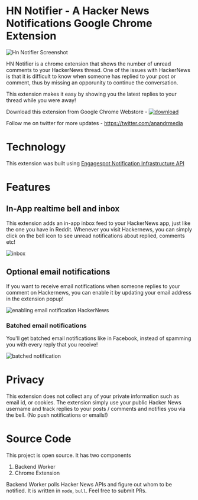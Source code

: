 # HN Notifier - A Hacker News Notifications Google Chrome Extension

![Hn Notifier Screenshot](https://cdn.engagespot.co/misc/hn_notifier.png)

HN Notifier is a chrome extension that shows the number of unread comments to your HackerNews thread. One of the issues with HackerNews is that it is difficult to know when someone has replied to your post or comment, thus by missing an opporunity to continue the conversation.

This extension makes it easy by showing you the latest replies to your thread while you were away!

Download this extension from Google Chrome Webstore - 
[![download](https://engagespot-website.s3.us-west-2.amazonaws.com/public/chrome_web_store_cta_57346788d7.png?updated_at=2023-05-22T06:00:11.705Z)](https://chrome.google.com/webstore/detail/hn-notifier/cdfedlekfaealogpkppjhlfcijmdlaep)

Follow me on twitter for more updates - https://twitter.com/anandrmedia

# Technology

This extension was built using <a href="https://engagespot.co?ref=hn_notify_repo" target="_blank">Engagespot Notification Infrastructure API</a>

# Features

## In-App realtime bell and inbox

This extension adds an in-app inbox feed to your HackerNews app, just like the one you have in Reddit. Whenever you visit Hackernews, you can simply click on the bell icon to see unread notifications about replied, comments etc!

![inbox](https://lh3.googleusercontent.com/mGVxga_McWASW1KBfVUSoNq-qACbe5eVSmuX6qbHjkR989pnP9QN2zRfB1B6_ToxrIG5ozL5CDREIe5nAmxhIp6I=w640-h400-e365-rj-sc0x00ffffff)

## Optional email notifications

If you want to receive email notifications when someone replies to your comment on Hackernews, you can enable it by updating your email address in the extension popup!

![enabling email notification HackerNews](https://engagespot-website.s3.us-west-2.amazonaws.com/public/notifier_hackernews_email_694764bb04.png?updated_at=2023-05-22T05:37:37.388Z)

### Batched email notifications

You'll get batched email notifications like in Facebook, instead of spamming you with every reply that you receive!

![batched notification](https://lh3.googleusercontent.com/jQeO_eoO5xShvHL4OpNf1hq95RE7TTajMQsCoog1Tu53uc29wcKJ5hVj61uMmTchCVb2FTUtBuiJITxabkiRnfZTCg=w640-h400-e365-rj-sc0x00ffffff)

# Privacy

This extension does not collect any of your private information such as email id, or cookies. The extension simply use your public Hacker News username and track replies to your posts / comments and notifies you via the bell. (No push notifications or emails!)

# Source Code

This project is open source. It has two components

1. Backend Worker
2. Chrome Extension

Backend Worker polls Hacker News APIs and figure out whom to be notified. It is written in `node`, `bull`. Feel free to submit PRs.
